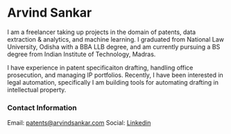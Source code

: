 # Arvind Sankar
I am a freelancer taking up projects in the domain of patents, data extraction & analytics, and machine learning. 
I graduated from National Law University, Odisha with a BBA LLB degree, and am currently pursuing a BS degree from Indian Institute of Technology, Madras.

I have experience in patent specificaiton drafting, handling office prosecution, and managing IP portfolios. 
Recently, I have been interested in legal automation, specifically I am building tools for automating drafting in intellectual property.

### Contact Information 
Email: patents@arvindsankar.com
Social: [Linkedin](https://www.linkedin.com/in/arvind-sankar-9585a4158/)
